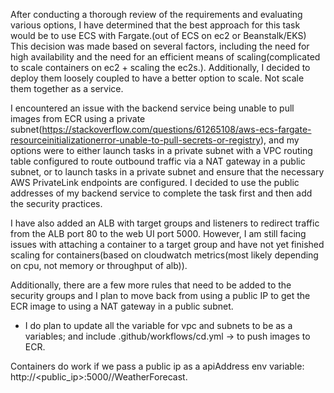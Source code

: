 After conducting a thorough review of the requirements and evaluating various options, I have determined that the best approach for this task would be to use ECS with Fargate.(out of ECS on ec2 or Beanstalk/EKS)
This decision was made based on several factors, including the need for high availability and the need for an efficient means of scaling(complicated to scale containers on ec2 + scaling the ec2s.). Additionally, I decided to deploy them loosely coupled to have a better option to scale. Not scale them together as a service.

I encountered an issue with the backend service being unable to pull images from ECR using a private subnet(https://stackoverflow.com/questions/61265108/aws-ecs-fargate-resourceinitializationerror-unable-to-pull-secrets-or-registry), and my options were to either launch tasks in a private subnet with a VPC routing table configured to route outbound traffic via a NAT gateway in a public subnet, or to launch tasks in a private subnet and ensure that the necessary AWS PrivateLink endpoints are configured. I decided to use the public addresses of my backend service to complete the task first and then add the security practices.

I have also added an ALB with target groups and listeners to redirect traffic from the ALB port 80 to the web UI port 5000. However, I am still facing issues with attaching a container to a target group and have not yet finished scaling for containers(based on cloudwatch metrics(most likely depending on cpu, not memory or throughput of alb)).

Additionally, there are a few more rules that need to be added to the security groups and I plan to move back from using a public IP to get the ECR image to using a NAT gateway in a public subnet.

- I do plan to update all the variable for vpc and subnets to be as a variables; and include .github/workflows/cd.yml -> to push images to ECR.

Containers do work if we pass a public ip as a apiAddress env variable: http://<public_ip>:5000//WeatherForecast.
